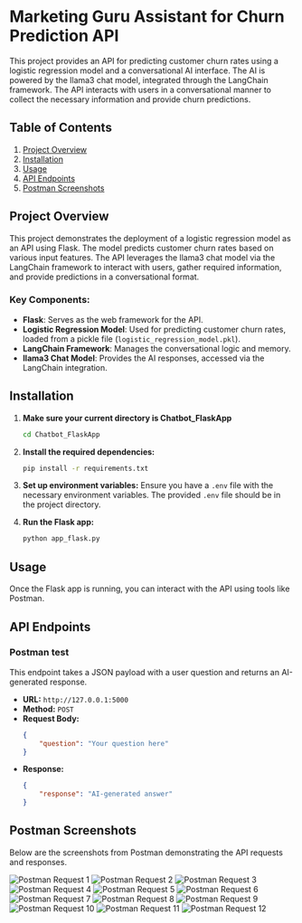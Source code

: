 # Marketing Guru Assistant for Churn Prediction API

This project provides an API for predicting customer churn rates using a logistic regression model and a conversational AI interface. The AI is powered by the llama3 chat model, integrated through the LangChain framework. The API interacts with users in a conversational manner to collect the necessary information and provide churn predictions.

## Table of Contents
1. [Project Overview](#project-overview)
2. [Installation](#installation)
3. [Usage](#usage)
4. [API Endpoints](#api-endpoints)
5. [Postman Screenshots](#postman-screenshots)

## Project Overview
This project demonstrates the deployment of a logistic regression model as an API using Flask. The model predicts customer churn rates based on various input features. The API leverages the llama3 chat model via the LangChain framework to interact with users, gather required information, and provide predictions in a conversational format.

### Key Components:
- **Flask**: Serves as the web framework for the API.
- **Logistic Regression Model**: Used for predicting customer churn rates, loaded from a pickle file (`logistic_regression_model.pkl`).
- **LangChain Framework**: Manages the conversational logic and memory.
- **llama3 Chat Model**: Provides the AI responses, accessed via the LangChain integration.

## Installation

1. **Make sure your current directory is Chatbot_FlaskApp**
    ```sh
    cd Chatbot_FlaskApp
    ```

2. **Install the required dependencies:**
    ```sh
    pip install -r requirements.txt
    ```

3. **Set up environment variables:**
    Ensure you have a `.env` file with the necessary environment variables. The provided `.env` file should be in the project directory.

4. **Run the Flask app:**
    ```sh
    python app_flask.py
    ```

## Usage
Once the Flask app is running, you can interact with the API using tools like Postman.

## API Endpoints
### Postman test
This endpoint takes a JSON payload with a user question and returns an AI-generated response.

- **URL:** `http://127.0.0.1:5000`
- **Method:** `POST`
- **Request Body:**
  ```json
  {
      "question": "Your question here"
  }
  ```
- **Response:**
  ```json
  {
      "response": "AI-generated answer"
  }
  ```



## Postman Screenshots
Below are the screenshots from Postman demonstrating the API requests and responses.

![Postman Request 1](screenshots/postman_request_1.PNG)
![Postman Request 2](screenshots/postman_request_2.PNG)
![Postman Request 3](screenshots/postman_request_3.PNG)
![Postman Request 4](screenshots/postman_request_4.PNG)
![Postman Request 5](screenshots/postman_request_5.PNG)
![Postman Request 6](screenshots/postman_request_6.PNG)
![Postman Request 7](screenshots/postman_request_7.PNG)
![Postman Request 8](screenshots/postman_request_8.PNG)
![Postman Request 9](screenshots/postman_request_9.PNG)
![Postman Request 10](screenshots/postman_request_10.PNG)
![Postman Request 11](screenshots/postman_request_11.PNG)
![Postman Request 12](screenshots/postman_request_12.PNG)
